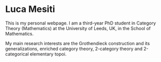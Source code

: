 # Luca Mesiti

This is my personal webpage. I am a third-year PhD student in Category Theory (Mathematics) at the University of Leeds, UK, in the School of Mathematics.

My main research interests are the Grothendieck construction and its generalizations, enriched category theory, 2-category theory and 2-categorical elementary topoi.

